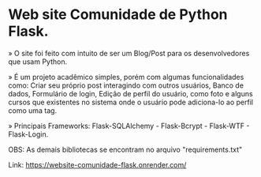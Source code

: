# Web site Comunidade de Python Flask.

» O site foi feito com intuito de ser um Blog/Post para os desenvolvedores que usam Python.
  
  » É um projeto acadêmico simples, porém com algumas funcionalidades como: Criar seu próprio post interagindo com outros usuários, Banco de dados, Formulário de login, Edição de perfil do usuário, como foto e alguns cursos que existentes no sistema onde o usuário pode adiciona-lo ao perfil como uma tag.


» Principais Frameworks: Flask-SQLAlchemy - Flask-Bcrypt - Flask-WTF - Flask-Login.

OBS: As demais bibliotecas se encontram no arquivo "requirements.txt"

Link: https://website-comunidade-flask.onrender.com/
  
